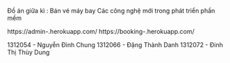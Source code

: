 Đồ án giữa kì : Bán vé máy bay
Các công nghệ mới trong phát triển phần mềm

https://admin-.herokuapp.com/
https://booking-.herokuapp.com/

1312054 - Nguyễn Đình Chung
1312066 - Đặng Thành Danh
1312072 - Đinh Thị Thùy Dung


